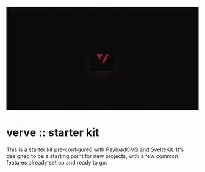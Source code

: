 ![alt text](./verve-preview.jpg)

# verve :: starter kit

This is a starter kit pre-configured with PayloadCMS and SvelteKit. It's designed to be a starting point for new projects, with a few common features already set up and ready to go.
